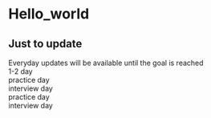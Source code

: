 # Hello_world
## Just to update 
  Everyday updates will be available until the goal is reached<br>
  1-2 day<br>
  practice day<br>
  interview day<br>
  practice day<br>
  interview day<br>
  
